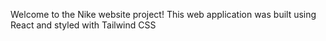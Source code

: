 Welcome to the Nike website project! This web application was built using React and styled with Tailwind CSS